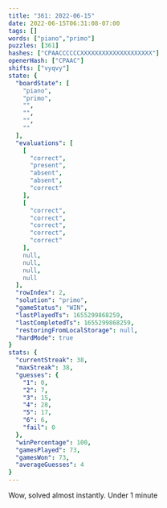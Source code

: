 ```yaml
---
title: "361: 2022-06-15"
date: 2022-06-15T06:31:08-07:00
tags: []
words: ["piano","primo"]
puzzles: [361]
hashes: ["CPAACCCCCCXXXXXXXXXXXXXXXXXXXX"]
openerHash: ["CPAAC"]
shifts: ["vyqvy"]
state: {
  "boardState": [
    "piano",
    "primo",
    "",
    "",
    "",
    ""
  ],
  "evaluations": [
    [
      "correct",
      "present",
      "absent",
      "absent",
      "correct"
    ],
    [
      "correct",
      "correct",
      "correct",
      "correct",
      "correct"
    ],
    null,
    null,
    null,
    null
  ],
  "rowIndex": 2,
  "solution": "primo",
  "gameStatus": "WIN",
  "lastPlayedTs": 1655299868259,
  "lastCompletedTs": 1655299868259,
  "restoringFromLocalStorage": null,
  "hardMode": true
}
stats: {
  "currentStreak": 38,
  "maxStreak": 38,
  "guesses": {
    "1": 0,
    "2": 7,
    "3": 15,
    "4": 28,
    "5": 17,
    "6": 6,
    "fail": 0
  },
  "winPercentage": 100,
  "gamesPlayed": 73,
  "gamesWon": 73,
  "averageGuesses": 4
}
---
```


<!-- more -->
Wow, solved almost instantly. Under 1 minute
